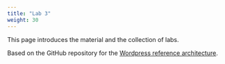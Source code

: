 ```yaml
---
title: "Lab 3"
weight: 30
---
```


This page introduces the material and the collection of labs.

Based on the GitHub repository for the [Wordpress reference architecture](https://github.com/aws-samples/aws-refarch-wordpress).
